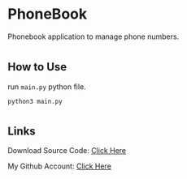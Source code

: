 # PhoneBook
Phonebook application to manage phone numbers.

#
## How to Use
run `main.py` python file.
```
python3 main.py
```


#
## Links

Download Source Code: [Click Here](https://github.com/dori-dev/phonebook/archive/refs/heads/main.zip)

My Github Account: [Click Here](https://github.com/dori-dev/)
